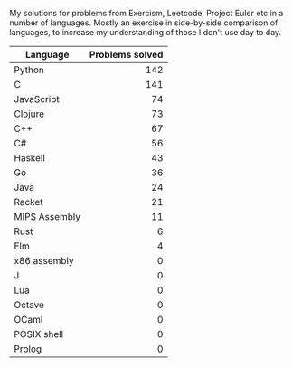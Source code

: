 
My solutions for problems from Exercism, Leetcode, Project Euler etc in a
number of languages. Mostly an exercise in side-by-side comparison of languages,
to increase my understanding of those I don't use day to day.

| Language | Problems solved |
| --- | --: |
| Python | 142 |
| C | 141 |
| JavaScript | 74 |
| Clojure | 73 |
| C++ | 67 |
| C# | 56 |
| Haskell | 43 |
| Go | 36 |
| Java | 24 |
| Racket | 21 |
| MIPS Assembly | 11 |
| Rust | 6 |
| Elm | 4 |
| x86 assembly | 0 |
| J | 0 |
| Lua | 0 |
| Octave | 0 |
| OCaml | 0 |
| POSIX shell | 0 |
| Prolog | 0 |


